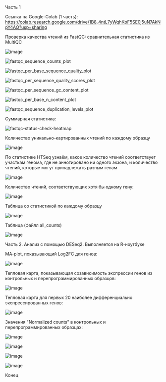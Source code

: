 Часть 1

Ссылка на Google-Colab (1 часть): https://colab.research.google.com/drive/1B8_4ntL7yWqhKpF5SE0j5uN7AkNpY4AQ?usp=sharing 

Проверка качества чтений из FastQC: сравнительная статистика из MultiQC

![image](https://user-images.githubusercontent.com/93254228/143735315-81953ada-b85f-44c6-8b3a-b73e44f18ca0.png)

![fastqc_sequence_counts_plot](https://user-images.githubusercontent.com/93254228/143735336-d03a21fe-dc4b-4a1b-b55b-7c265e14cb42.png)

![fastqc_per_base_sequence_quality_plot](https://user-images.githubusercontent.com/93254228/143735353-e8a498ec-d81f-4613-9430-86da4dff5d2a.png)

![fastqc_per_sequence_quality_scores_plot](https://user-images.githubusercontent.com/93254228/143735374-ea6c93c2-953d-4406-84ff-3185dabe697d.png)

![fastqc_per_sequence_gc_content_plot](https://user-images.githubusercontent.com/93254228/143735386-a091a948-d915-4b96-9fbf-02179f931d80.png)

![fastqc_per_base_n_content_plot](https://user-images.githubusercontent.com/93254228/143735399-4cc74556-51b1-4eb1-b78e-21930bb5ece6.png)

![fastqc_sequence_duplication_levels_plot](https://user-images.githubusercontent.com/93254228/143735417-f8a9679f-5ceb-48ba-a2bf-aa5cf31cd6de.png)


Суммарная статистика:

![fastqc-status-check-heatmap](https://user-images.githubusercontent.com/93254228/143735445-4281022e-e9e8-4086-a3d5-fc435d0d50b8.png)

Количество уникально-картированных чтений по каждому образцу

![image](https://user-images.githubusercontent.com/93254228/143763500-a3b21a81-1052-46e7-b4a9-88d68e6abf80.png)

По статистике HTSeq узнаём, какое количество чтений соответствует участкам генома, где не аннотировано ни одного экзона, и количество чтений, которые могут принадлежать разным генам

![image](https://user-images.githubusercontent.com/93254228/143766757-84574012-a12a-4b2e-93ae-14af7d28eef2.png)

Количество чтений, соответствующих хотя бы одному гену:

![image](https://user-images.githubusercontent.com/93254228/143766822-3802748a-799b-4add-b4dc-1588e35432dc.png)

Таблица со статистикой по каждому образцу

![image](https://user-images.githubusercontent.com/93254228/143764707-f1be9a2d-22d0-47dc-a24a-42a5faca5c67.png)

Таблица (файлл all_counts)

![image](https://user-images.githubusercontent.com/93254228/143766890-960d608f-5d10-4151-9bb7-a6de4e58826c.png)

Часть 2. Анализ с помощью DESeq2. Выполняется на R-ноутбуке

MA-plot, показывающий Log2FC для генов:

![image](https://user-images.githubusercontent.com/93254228/143769446-c78ed4bb-bb59-410f-b285-203ca7fdca15.png)

Тепловая карта, показывающая созависимость экспрессии генов из контрольных и перепрограммированных образцов:

![image](https://user-images.githubusercontent.com/93254228/143769477-9b960ce4-9b18-469f-b0b7-bd6d542332f2.png)

Тепловая карта для первых 20 наиболее дифференциально экспрессированных генов:

![image](https://user-images.githubusercontent.com/93254228/143769494-24964c46-04a3-40c6-b3c2-6cc348fe60a6.png)

Значения "Normalized counts" в контрольных и перепрограммированных образцах:

![image](https://user-images.githubusercontent.com/93254228/143769640-f0bef0dd-9f09-4bc0-a978-0c79be12e597.png)

![image](https://user-images.githubusercontent.com/93254228/143769659-3c9eebe0-30d2-4719-9c90-0a05c7269014.png)

![image](https://user-images.githubusercontent.com/93254228/143769673-57904545-4627-4e4c-b1ba-e2a1ded3014c.png)

![image](https://user-images.githubusercontent.com/93254228/143769682-df466ae8-97e4-43db-9645-1ec1eabda128.png)

Конец






